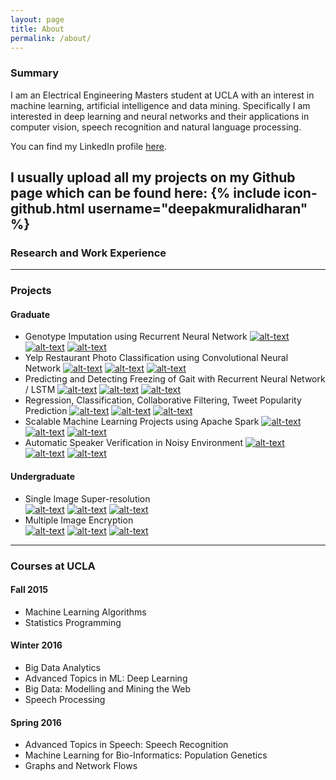 ```yaml
---
layout: page
title: About
permalink: /about/
---
```


### Summary

I am an Electrical Engineering Masters student at UCLA with an interest in machine learning, artificial intelligence
and data mining. Specifically I am interested in deep learning and neural networks and their applications in computer vision, speech recognition and natural language processing.

You can find my LinkedIn profile [here](https://www.linkedin.com/in/muralidharandeepak).

I usually upload all my projects on my Github page which can be found here:
{% include icon-github.html username="deepakmuralidharan" %}
---

### Research and Work Experience

---

### Projects

#### Graduate
* Genotype Imputation using Recurrent Neural Network [![alt-text](http://iconshow.me/media/images/ui/ios7-icons/png/16/social-github.png)](https://github.com/deepakmuralidharan/CM229-Genotype-Imputation-using-Bidirectional-RNN)  [![alt-text](http://www.kilbreda.vic.edu.au/images/pdf.gif)](https://www.dropbox.com/home?preview=Our_report.pdf)
[![alt-text](https://cdn2.iconfinder.com/data/icons/ledicons/page_white_powerpoint.png)](https://www.dropbox.com/home?preview=Our_report.pdf)  
* Yelp Restaurant Photo Classification using Convolutional Neural Network
[![alt-text](http://iconshow.me/media/images/ui/ios7-icons/png/16/social-github.png)](https://github.com/deepakmuralidharan/CM229-Genotype-Imputation-using-Bidirectional-RNN)  [![alt-text](http://www.kilbreda.vic.edu.au/images/pdf.gif)](https://www.dropbox.com/home?preview=Our_report.pdf)
[![alt-text](https://cdn2.iconfinder.com/data/icons/ledicons/page_white_powerpoint.png)](https://www.dropbox.com/home?preview=Our_report.pdf)  
* Predicting and Detecting Freezing of Gait with Recurrent Neural Network / LSTM [![alt-text](http://iconshow.me/media/images/ui/ios7-icons/png/16/social-github.png)](https://github.com/deepakmuralidharan/CM229-Genotype-Imputation-using-Bidirectional-RNN)  [![alt-text](http://www.kilbreda.vic.edu.au/images/pdf.gif)](https://www.dropbox.com/home?preview=Our_report.pdf)
[![alt-text](https://cdn2.iconfinder.com/data/icons/ledicons/page_white_powerpoint.png)](https://www.dropbox.com/home?preview=Our_report.pdf)  
* Regression, Classification, Collaborative Filtering, Tweet Popularity Prediction
[![alt-text](http://iconshow.me/media/images/ui/ios7-icons/png/16/social-github.png)](https://github.com/deepakmuralidharan/CM229-Genotype-Imputation-using-Bidirectional-RNN)  [![alt-text](http://www.kilbreda.vic.edu.au/images/pdf.gif)](https://www.dropbox.com/home?preview=Our_report.pdf)
[![alt-text](https://cdn2.iconfinder.com/data/icons/ledicons/page_white_powerpoint.png)](https://www.dropbox.com/home?preview=Our_report.pdf)  
* Scalable Machine Learning Projects using Apache Spark
[![alt-text](http://iconshow.me/media/images/ui/ios7-icons/png/16/social-github.png)](https://github.com/deepakmuralidharan/CM229-Genotype-Imputation-using-Bidirectional-RNN)  [![alt-text](http://www.kilbreda.vic.edu.au/images/pdf.gif)](https://www.dropbox.com/home?preview=Our_report.pdf)
[![alt-text](https://cdn2.iconfinder.com/data/icons/ledicons/page_white_powerpoint.png)](https://www.dropbox.com/home?preview=Our_report.pdf)  
* Automatic Speaker Verification in Noisy Environment
[![alt-text](http://iconshow.me/media/images/ui/ios7-icons/png/16/social-github.png)](https://github.com/deepakmuralidharan/CM229-Genotype-Imputation-using-Bidirectional-RNN)  [![alt-text](http://www.kilbreda.vic.edu.au/images/pdf.gif)](https://www.dropbox.com/home?preview=Our_report.pdf)
[![alt-text](https://cdn2.iconfinder.com/data/icons/ledicons/page_white_powerpoint.png)](https://www.dropbox.com/home?preview=Our_report.pdf)  

#### Undergraduate
* Single Image Super-resolution  
[![alt-text](http://iconshow.me/media/images/ui/ios7-icons/png/16/social-github.png)](https://github.com/deepakmuralidharan/CM229-Genotype-Imputation-using-Bidirectional-RNN)  [![alt-text](http://www.kilbreda.vic.edu.au/images/pdf.gif)](https://www.dropbox.com/home?preview=Our_report.pdf)
[![alt-text](https://cdn2.iconfinder.com/data/icons/ledicons/page_white_powerpoint.png)](https://www.dropbox.com/home?preview=Our_report.pdf)  
* Multiple Image Encryption  
[![alt-text](http://iconshow.me/media/images/ui/ios7-icons/png/16/social-github.png)](https://github.com/deepakmuralidharan/CM229-Genotype-Imputation-using-Bidirectional-RNN)  [![alt-text](http://www.kilbreda.vic.edu.au/images/pdf.gif)](https://www.dropbox.com/home?preview=Our_report.pdf)
[![alt-text](https://cdn2.iconfinder.com/data/icons/ledicons/page_white_powerpoint.png)](https://www.dropbox.com/home?preview=Our_report.pdf)  

---

### Courses at UCLA

#### Fall 2015
* Machine Learning Algorithms  
* Statistics Programming  

#### Winter 2016
* Big Data Analytics  
* Advanced Topics in ML: Deep Learning  
* Big Data: Modelling and Mining the Web  
* Speech Processing  

#### Spring 2016
* Advanced Topics in Speech: Speech Recognition  
* Machine Learning for Bio-Informatics: Population Genetics  
* Graphs and Network Flows
